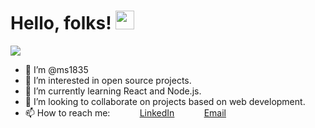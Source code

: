 # Hello, folks! <img src="https://raw.githubusercontent.com/MartinHeinz/MartinHeinz/master/wave.gif" width="30px">
![](https://visitor-badge.laobi.icu/badge?page_id=CharalambosIoannou.CharalambosIoannou)
- 👋 I’m @ms1835
- 👀 I’m interested in open source projects.
- 🌱 I’m currently learning React and Node.js.
- 💞️ I’m looking to collaborate on projects based on web development.
- 📫 How to reach me: &nbsp;&nbsp;&nbsp;&nbsp;&nbsp;&nbsp;&nbsp;&nbsp;&nbsp;&nbsp; [LinkedIn](https://www.linkedin.com/in/mayank-singh-3a6379128/)
                      &nbsp;&nbsp;&nbsp;&nbsp;&nbsp;&nbsp;&nbsp;&nbsp;&nbsp;&nbsp; [Email](mayanksingh5399@gmail.com)
